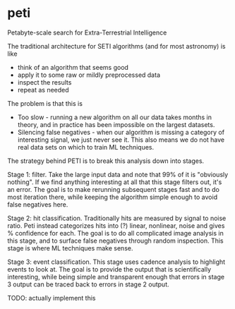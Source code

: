 # peti

Petabyte-scale search for Extra-Terrestrial Intelligence

The traditional architecture for SETI algorithms (and for most astronomy) is like

* think of an algorithm that seems good
* apply it to some raw or mildly preprocessed data
* inspect the results
* repeat as needed

The problem is that this is

* Too slow - running a new algorithm on all our data takes months in theory, and in practice has been impossible on the largest datasets.
* Silencing false negatives - when our algorithm is missing a category of interesting signal, we just never see it. This also means we do not have real data sets on which to train ML techniques.

The strategy behind PETI is to break this analysis down into stages.

Stage 1: filter.
Take the large input data and note that 99% of it is "obviously nothing". If we find anything interesting at all that this stage filters out, it's an error. The goal is to make rerunning subsequent stages fast and to do most iteration there, while keeping the algorithm simple enough to avoid false negatives here.

Stage 2: hit classification.
Traditionally hits are measured by signal to noise ratio. Peti instead categorizes hits into (?) linear, nonlinear, noise and gives % confidence for each. The goal is to do all complicated image analysis in this stage, and to surface false negatives through random inspection. This stage is where ML techniques make sense.

Stage 3: event classification.
This stage uses cadence analysis to highlight events to look at. The goal is to provide the output that is scientifically interesting, while being simple and transparent enough that errors in stage 3 output can be traced back to errors in stage 2 output.

TODO: actually implement this
